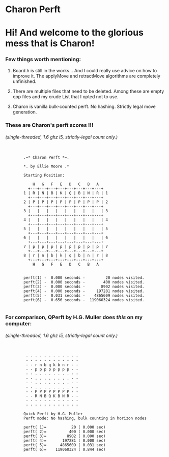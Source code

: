 # Charon Perft
# Hi! And welcome to the glorious mess that is Charon!

### Few things worth mentioning:

<p>
 <ol>
  <li>
   <p>
Board.h is still in the works... And I could really use advice on how to improve it.
The applyMove and retractMove algorithms are completely unfinished.
   </p> 
  <li>
   <p>
There are multiple files that need to be deleted. Among these are empty cpp files and 
my crude List that I opted not to use.
   </p>
  </li> 
  <li>
   <p>
Charon is vanilla bulk-counted perft. No hashing. Strictly legal move generation.
   </p>
  </li> 
 </ol> 
</p>

### These are Charon's perft scores !!!
###### *(single-threaded, 1.6 ghz i5, strictly-legal count only.)*
 <pre>
  <code>
        .~* Charon Perft *~.

        *. by Ellie Moore .*

        Starting Position:

            H   G   F   E   D   C   B   A
          +---+---+---+---+---+---+---+---+
        1 | R | N | B | K | Q | B | N | R | 1
          +---+---+---+---+---+---+---+---+
        2 | P | P | P | P | P | P | P | P | 2
          +---+---+---+---+---+---+---+---+
        3 |   |   |   |   |   |   |   |   | 3
          +---+---+---+---+---+---+---+---+
        4 |   |   |   |   |   |   |   |   | 4
          +---+---+---+---+---+---+---+---+
        5 |   |   |   |   |   |   |   |   | 5
          +---+---+---+---+---+---+---+---+
        6 |   |   |   |   |   |   |   |   | 6
          +---+---+---+---+---+---+---+---+
        7 | p | p | p | p | p | p | p | p | 7
          +---+---+---+---+---+---+---+---+
        8 | r | n | b | k | q | b | n | r | 8
          +---+---+---+---+---+---+---+---+
            H   G   F   E   D   C   B   A


        perft(1) -  0.000 seconds -         20 nodes visited.
        perft(2) -  0.000 seconds -        400 nodes visited.
        perft(3) -  0.000 seconds -       8902 nodes visited.
        perft(4) -  0.000 seconds -     197281 nodes visited.
        perft(5) -  0.031 seconds -    4865609 nodes visited.
        perft(6) -  0.656 seconds -  119060324 nodes visited.
 </code>
</pre> 
### For comparison, QPerft by H.G. Muller does *this* on my computer:
###### *(single-threaded, 1.6 ghz i5, strictly-legal count only.)*
<pre>
 <code>
         - - - - - - - - - - - -
         - - - - - - - - - - - -
         - - r n b q k b n r - -
         - - p p p p p p p p - -
         - - . . . . . . . . - -
         - - . . . . . . . . - -
         - - . . . . . . . . - -
         - - . . . . . . . . - -
         - - P P P P P P P P - -
         - - R N B Q K B N R - -
         - - - - - - - - - - - -
         - - - - - - - - - - - -

        Quick Perft by H.G. Muller
        Perft mode: No hashing, bulk counting in horizon nodes

        perft( 1)=           20 ( 0.000 sec)
        perft( 2)=          400 ( 0.000 sec)
        perft( 3)=         8902 ( 0.000 sec)
        perft( 4)=       197281 ( 0.000 sec)
        perft( 5)=      4865609 ( 0.031 sec)
        perft( 6)=    119060324 ( 0.844 sec)
 </code>
</pre>
